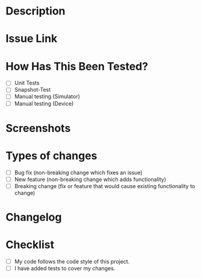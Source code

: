 <!--- 
  Provide a general summary of your changes in the Title above ⬆.
  Format: 
    BVC-1234: Short summary of the changes
-->

# Description
<!--- 
  Describe your changes in detail.
  Highlight anything out of the ordinary.
  Why is this change required? What problem does it solve?
-->

# Issue Link
<!--- 
  This project only accepts pull requests related to open issues.
  If suggesting a new feature or change, please discuss it in an issue first.
  If fixing a bug, there should be an issue describing it with steps to reproduce.
  Please link to the issue here:
-->

# How Has This Been Tested?
<!--- 
  Please describe in detail how you tested your changes.
  Include details of your testing environment, and the tests you ran to
  see how your change affects other areas of the code, etc.
-->

- [ ] Unit Tests 
- [ ] Snapshot-Test
- [ ] Manual testing (Simulator)
- [ ] Manual testing (Device)

# Screenshots
<!--- If appropriate. -->

# Types of changes
<!--- 
  What types of changes does your code introduce?
  Put an `x` in all the boxes that apply:
-->
- [ ] Bug fix (non-breaking change which fixes an issue)
- [ ] New feature (non-breaking change which adds functionality)
- [ ] Breaking change (fix or feature that would cause existing functionality to change)

# Changelog
<!--- 
  This part will be automatically added to the `CHANGELOG.md` files of the components.
  Describe what has changed in terms _they_ can understand.

  Format/Example:
    - Add an option to `FancyCustomView` to specify the font size (BVC-4321).
-->

# Checklist
<!--- 
  Go over all the following points, and put an `x` in all the boxes that apply.
  If they do _not_ apply, ~~strike~~ them through.
  If you're unsure about any of these, don't hesitate to ask. We're here to help!
-->
- [ ] My code follows the code style of this project.
- [ ] I have added tests to cover my changes.
